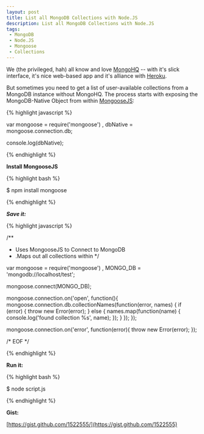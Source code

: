 ```yaml
---
layout: post
title: List all MongoDB Collections with Node.JS
description: List all MongoDB Collections with Node.JS
tags:
 - MongoDB
 - Node.JS
 - Mongoose
 - Collections
---
```


We (the privileged, hah) all know and love [MongoHQ](http://mongohq.com/) -- with it's slick interface, it's nice web-based app and it's alliance with [Heroku](http://heroku.com/).

But sometimes you need to get a list of user-available collections from a MongoDB instance without MongoHQ. The process starts with exposing the MongoDB-Native Object from within [MongooseJS](http://mongoosejs.com/):

{% highlight javascript %}

var mongoose = require('mongoose')
  , dbNative = mongoose.connection.db;

console.log(dbNative);

{% endhighlight %}

**Install MongooseJS**

{% highlight bash %}

$ npm install mongoose

{% endhighlight %}

***Save it:***

{% highlight javascript %}

/**
 * Uses MongooseJS to Connect to MongoDB
 * .Maps out all collections within
 */

var mongoose = require('mongoose')
  , MONGO_DB = 'mongodb://localhost/test';

mongoose.connect(MONGO_DB);

mongoose.connection.on('open', function(){
  mongoose.connection.db.collectionNames(function(error, names) {
    if (error) {
      throw new Error(error);
    } else {
      names.map(function(name) {
        console.log('found collection %s', name);
      });
    }
  });
});

mongoose.connection.on('error', function(error){
  throw new Error(error);
});

/* EOF */

{% endhighlight %}

**Run it:**

{% highlight bash %}

$ node script.js

{% endhighlight %}

**Gist:**

[https://gist.github.com/1522555/](https://gist.github.com/1522555)